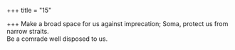 +++
title = "15"

+++
Make a broad space for us against imprecation; Soma, protect us from  narrow straits.  
Be a comrade well disposed to us.  